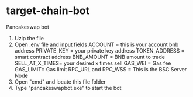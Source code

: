 # target-chain-bot
Pancakeswap bot

1. Uzip the file
2. Open .env file and input fields
   ACCOUNT = this is your account bnb address
   PRIVATE_KEY = your private key address
   TOKEN_ADDRESS = smart contract address
   BNB_AMOUNT = BNB amount to trade
   SELL_AT_X_TIMES= your desired x times sell
   GAS_WEI = Gas fee
   GAS_LIMIT= Gas limit
   RPC_URL and RPC_WSS = This is the BSC Server Node
3. Open "cmd" and locate this file folder
4. Type "pancakeswapbot.exe" to start the bot
